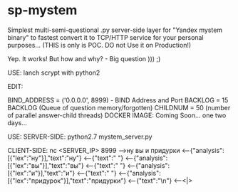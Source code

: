 # sp-mystem
Simplest multi-semi-questional .py server-side layer for "Yandex mystem binary" to fastest convert it to TCP/HTTP service for your personal purposes... (THIS is only is POC. DO not Use it on Production!)

Yep. It works! But how and why? - Big question ))) ;)

USE:
lanch scrypt with python2

EDIT:

BIND_ADDRESS = ('0.0.0.0', 8999) - BIND Address and Port
BACKLOG = 15 BACKLOG (Queue of question memory/forgotten)
CHILDNUM = 50 (number of parallel answer-child threads)
DOCKER IMAGE: Coming Soon... one two days...

USE:
SERVER-SIDE: 
python2.7 mystem_server.py

CLIENT-SIDE:
nc <SERVER_IP> 8999 
-->ну вы и придурки
<--{"analysis":[{"lex":"ну"}],"text":"ну"}
<--{"text":" "}
<--{"analysis":[{"lex":"вы"}],"text":"вы"}
<--{"text":" "}
<--{"analysis":[{"lex":"и"}],"text":"и"}
<--{"text":" "}
<--{"analysis":[{"lex":"придурок"}],"text":"придурки"}
<--{"text":"\n"}
<--<|>
